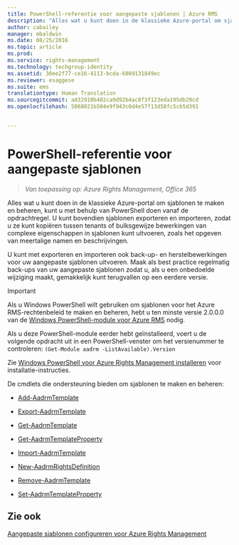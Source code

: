 ```yaml
---
title: PowerShell-referentie voor aangepaste sjablonen | Azure RMS
description: "Alles wat u kunt doen in de klassieke Azure-portal om sjablonen te maken en beheren, kunt u met behulp van PowerShell doen vanaf de opdrachtregel. U kunt bovendien sjablonen exporteren en importeren, zodat u ze kunt kopiëren tussen tenants of bulksgewijze bewerkingen van complexe eigenschappen in sjablonen kunt uitvoeren, zoals het opgeven van meertalige namen en beschrijvingen."
author: cabailey
manager: mbaldwin
ms.date: 08/25/2016
ms.topic: article
ms.prod: 
ms.service: rights-management
ms.technology: techgroup-identity
ms.assetid: 30ee2f77-ce16-4113-bcda-6089131849ec
ms.reviewer: esaggese
ms.suite: ems
translationtype: Human Translation
ms.sourcegitcommit: ad32910b482ca9d92b4ac8f3f123eda195db29cd
ms.openlocfilehash: 5068021b504e9f943c0d4e57f13d58fc5cb5d391


---
```




# PowerShell-referentie voor aangepaste sjablonen

>*Van toepassing op: Azure Rights Management, Office 365*

Alles wat u kunt doen in de klassieke Azure-portal om sjablonen te maken en beheren, kunt u met behulp van PowerShell doen vanaf de opdrachtregel. U kunt bovendien sjablonen exporteren en importeren, zodat u ze kunt kopiëren tussen tenants of bulksgewijze bewerkingen van complexe eigenschappen in sjablonen kunt uitvoeren, zoals het opgeven van meertalige namen en beschrijvingen.

U kunt met exporteren en importeren ook back-up- en herstelbewerkingen voor uw aangepaste sjablonen uitvoeren. Maak als best practice regelmatig back-ups van uw aangepaste sjablonen zodat u, als u een onbedoelde wijziging maakt, gemakkelijk kunt terugvallen op een eerdere versie.

> [!IMPORTANT]
> Als u Windows PowerShell wilt gebruiken om sjablonen voor het Azure RMS-rechtenbeleid te maken en beheren, hebt u ten minste versie 2.0.0.0 van de [Windows PowerShell-module voor Azure RMS](http://go.microsoft.com/fwlink/?LinkId=257721) nodig.
> 
> Als u deze PowerShell-module eerder hebt geïnstalleerd, voert u de volgende opdracht uit in een PowerShell-venster om het versienummer te controleren: `(Get-Module aadrm -ListAvailable).Version`

Zie [Windows PowerShell voor Azure Rights Management installeren](install-powershell.md) voor installatie-instructies.

De cmdlets die ondersteuning bieden om sjablonen te maken en beheren:

-   [Add-AadrmTemplate](https://msdn.microsoft.com/library/azure/dn727075.aspx)

-   [Export-AadrmTemplate](https://msdn.microsoft.com/library/azure/dn727078.aspx)

-   [Get-AadrmTemplate](https://msdn.microsoft.com/library/azure/dn727079.aspx)

-   [Get-AadrmTemplateProperty](https://msdn.microsoft.com/library/azure/dn727081.aspx)

-   [Import-AadrmTemplate](https://msdn.microsoft.com/library/azure/dn727077.aspx)

-   [New-AadrmRightsDefinition](https://msdn.microsoft.com/library/azure/dn727080.aspx)

-   [Remove-AadrmTemplate](https://msdn.microsoft.com/library/azure/dn727082.aspx)

-   [Set-AadrmTemplateProperty](https://msdn.microsoft.com/library/azure/dn727076.aspx)



## Zie ook
[Aangepaste sjablonen configureren voor Azure Rights Management](configure-custom-templates.md)


<!--HONumber=Aug16_HO4-->


